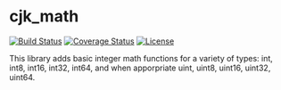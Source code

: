 # cjk_math
[![Build Status](https://travis-ci.org/ckinniburgh/cjk_math.svg?branch=master)](https://travis-ci.org/ckinniburgh/cjk_math) [![Coverage Status](https://coveralls.io/repos/ckinniburgh/cjk_math/badge.svg?branch=master&service=github)](https://coveralls.io/github/ckinniburgh/cjk_math?branch=master) [![License](https://img.shields.io/github/license/ckinniburgh/cjk_math.svg])](https://github.com/ckinniburgh/cjk_math/blob/master/LICENSE.md)

This library adds basic integer math functions for a variety of types: int, int8, int16, int32, int64, and when apporpriate uint, uint8, uint16, uint32, uint64.
